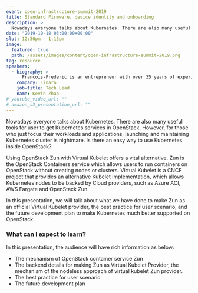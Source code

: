 ```yaml
---
event: open-infrastructure-summit-2019
title: Standard Firmware, device identity and onboarding
description: >
  Nowadays everyone talks about Kubernetes. There are also many useful tools for user to get Kubernetes services in OpenStack. However, for those who just focus their workloads and applications, launching and maintaining Kubernetes cluster is nightmare. Is there an easy way to use Kubernetes inside OpenStack?
date: "2019-10-18 03:00:00+00:00"
slot: 12:50pm - 1:15pm
image:
  featured: true
  path: /assets/images/content/open-infrastructure-summit-2019.png
tag: resource
speakers:
  - biography: >
      Francois-Frederic is an entrepreneur with over 35 years of experience in technical, sales and marketing positions. Prior to joining Linaro, Francois-Frederic was VP Business Development at 6WIND where he has been instrumental in creating success for SDN and NFV offerings. Prior to that, he has been CTO and co-founder of Vedicis where he led architecture and development teams, and previously he held several technical and marketing functions at Olivetti, Unisys, Access360, Tempoline, Versada Networks, NetSecureOne and Radware. Francois-Frederic holds a degree in computing science from Universite de Paris VII. He is the author of seven granted patents.
    company: Linaro
    job-title: Tech Lead
    name: Kevin Zhao
# youtube_video_url: ""
# amazon_s3_presentation_url: ""
---
```


Nowadays everyone talks about Kubernetes. There are also many useful tools for user to get Kubernetes services in OpenStack. However, for those who just focus their workloads and applications, launching and maintaining Kubernetes cluster is nightmare. Is there an easy way to use Kubernetes inside OpenStack?

Using OpenStack Zun with Virtual Kubelet offers a vital alternative. Zun is the OpenStack Containers service which allows users to run containers on OpenStack without creating nodes or clusters. Virtual Kubelet is a CNCF project that provides an alternative Kubelet implementation, which allows Kubernetes nodes to be backed by Cloud providers, such as Azure ACI, AWS Fargate and OpenStack Zun.

In this presentation, we will talk about what we have done to make Zun as an official Virtual Kubelet provider, the best practice for user scenario, and the future development plan to make Kubernetes much better supported on OpenStack.

### What can I expect to learn?

In this presentation, the audience will have rich information as below:

- The mechanism of OpenStack container service Zun
- The backend details for making Zun as Virtual Kubelet Provider, the mechanism of the nodeless approach of virtual kubelet Zun provider.
- The best practice for user scenario
- The future development plan
